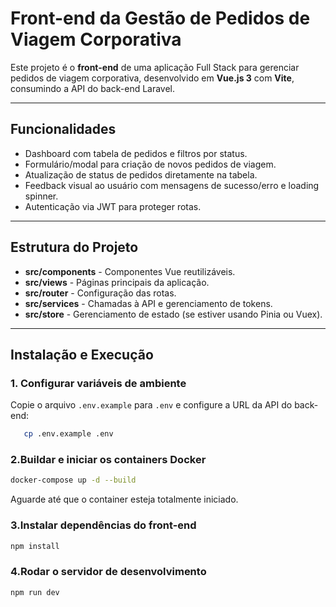 # Front-end da Gestão de Pedidos de Viagem Corporativa

Este projeto é o **front-end** de uma aplicação Full Stack para gerenciar pedidos de viagem corporativa, desenvolvido em **Vue.js 3** com **Vite**, consumindo a API do back-end Laravel.

---

## Funcionalidades

- Dashboard com tabela de pedidos e filtros por status.
- Formulário/modal para criação de novos pedidos de viagem.
- Atualização de status de pedidos diretamente na tabela.
- Feedback visual ao usuário com mensagens de sucesso/erro e loading spinner.
- Autenticação via JWT para proteger rotas.

---

## Estrutura do Projeto

- **src/components** - Componentes Vue reutilizáveis.
- **src/views** - Páginas principais da aplicação.
- **src/router** - Configuração das rotas.
- **src/services** - Chamadas à API e gerenciamento de tokens.
- **src/store** - Gerenciamento de estado (se estiver usando Pinia ou Vuex).

---

## Instalação e Execução

### 1. **Configurar variáveis de ambiente**  
   Copie o arquivo `.env.example` para `.env` e configure a URL da API do back-end:

```bash
   cp .env.example .env
```

### 2.Buildar e iniciar os containers Docker
```bash
docker-compose up -d --build
```

Aguarde até que o container esteja totalmente iniciado.

### 3.Instalar dependências do front-end
```bash
npm install
```

### 4.Rodar o servidor de desenvolvimento
```bash
npm run dev
```